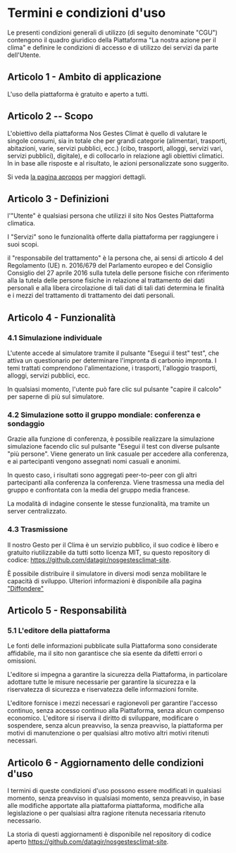 # Termini e condizioni d'uso

Le presenti condizioni generali di utilizzo (di seguito denominate "CGU") contengono
il quadro giuridico della Piattaforma "La nostra azione per il clima" e definire
le condizioni di accesso e di utilizzo dei servizi da parte dell'Utente.

## Articolo 1 - Ambito di applicazione

L'uso della piattaforma è gratuito e aperto a tutti.

## Articolo 2 -- Scopo

L'obiettivo della piattaforma Nos Gestes Climat è quello di valutare le singole
consumi, sia in totale che per grandi categorie (alimentari, trasporti, abitazioni, varie, servizi pubblici, ecc.)
(cibo, trasporti, alloggi, servizi vari, servizi pubblici),
digitale), e di collocarlo in relazione agli obiettivi climatici. In
in base alle risposte e al risultato, le azioni personalizzate sono
suggerito.

Si veda [la pagina apropos](/apropos) per maggiori dettagli.

## Articolo 3 - Definizioni

l'"Utente" è qualsiasi persona che utilizzi il sito Nos Gestes
Piattaforma climatica.

I "Servizi" sono le funzionalità offerte dalla piattaforma
per raggiungere i suoi scopi.

il "responsabile del trattamento" è la persona che, ai sensi di
articolo 4 del Regolamento (UE) n. 2016/679 del Parlamento europeo e del Consiglio
Consiglio del 27 aprile 2016 sulla tutela delle persone fisiche con riferimento alla
la tutela delle persone fisiche in relazione al trattamento dei dati personali e alla libera circolazione di tali dati
di tali dati determina le finalità e i mezzi del trattamento di
trattamento dei dati personali.

## Articolo 4 - Funzionalità

### 4.1 Simulazione individuale

L'utente accede al simulatore tramite il pulsante "Esegui il test"
test", che attiva un questionario per determinare l'impronta di carbonio
impronta. I temi trattati comprendono l'alimentazione, i trasporti, l'alloggio
trasporti, alloggi, servizi pubblici, ecc.

In qualsiasi momento, l'utente può fare clic sul pulsante "capire il calcolo"
per saperne di più sul simulatore.

### 4.2 Simulazione sotto il gruppo mondiale: conferenza e sondaggio

Grazie alla funzione di conferenza, è possibile realizzare la simulazione
simulazione facendo clic sul pulsante "Esegui il test con diverse
pulsante "più persone". Viene generato un link casuale per accedere alla conferenza,
e ai partecipanti vengono assegnati nomi casuali e anonimi.

In questo caso, i risultati sono aggregati peer-to-peer con gli altri partecipanti alla conferenza
la conferenza. Viene trasmessa una media del gruppo e confrontata con la media del gruppo
media francese.

La modalità di indagine consente le stesse funzionalità, ma tramite un server centralizzato.

### 4.3 Trasmissione

Il nostro Gesto per il Clima è un servizio pubblico, il suo codice è libero e gratuito
riutilizzabile da tutti sotto licenza MIT, su questo repository di codice: https://github.com/datagir/nosgestesclimat-site.

È possibile distribuire il simulatore in diversi modi
senza mobilitare le capacità di sviluppo. Ulteriori informazioni
è disponibile alla pagina
["Diffondere"](https://nosgestesclimat.fr/diffuser)

## Articolo 5 - Responsabilità

### 5.1 L'editore della piattaforma

Le fonti delle informazioni pubblicate sulla Piattaforma sono considerate
affidabile, ma il sito non garantisce che sia esente da difetti
errori o omissioni.

L'editore si impegna a garantire la sicurezza della Piattaforma, in particolare
adottare tutte le misure necessarie per garantire la sicurezza e la riservatezza di
sicurezza e riservatezza delle informazioni fornite.

L'editore fornisce i mezzi necessari e ragionevoli per garantire l'accesso continuo, senza
accesso continuo alla Piattaforma, senza alcun compenso economico. L'editore
si riserva il diritto di sviluppare, modificare o sospendere, senza alcun preavviso, la
senza preavviso, la piattaforma per motivi di manutenzione o per qualsiasi altro motivo
altri motivi ritenuti necessari.

## Articolo 6 - Aggiornamento delle condizioni d'uso

I termini di queste condizioni d'uso possono essere modificati in qualsiasi momento, senza preavviso
in qualsiasi momento, senza preavviso, in base alle modifiche apportate alla piattaforma
piattaforma, modifiche alla legislazione o per qualsiasi altra ragione ritenuta necessaria
ritenuto necessario.

La storia di questi aggiornamenti è disponibile nel repository di codice aperto https://github.com/datagir/nosgestesclimat-site.
